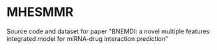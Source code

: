 # MHESMMR
Source code and dataset for paper "BNEMDI: a novel multiple features integrated model for miRNA-drug interaction prediction"
